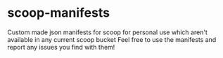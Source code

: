 # scoop-manifests
Custom made json manifests for scoop for personal use which aren't available in any current scoop bucket
Feel free to use the manifests and report any issues you find with them!
